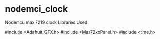 # nodemci_clock
Nodemcu max 7219 clock Libraries Used

#include <Adafruit_GFX.h> 
#include <Max72xxPanel.h>
#include <time.h>
